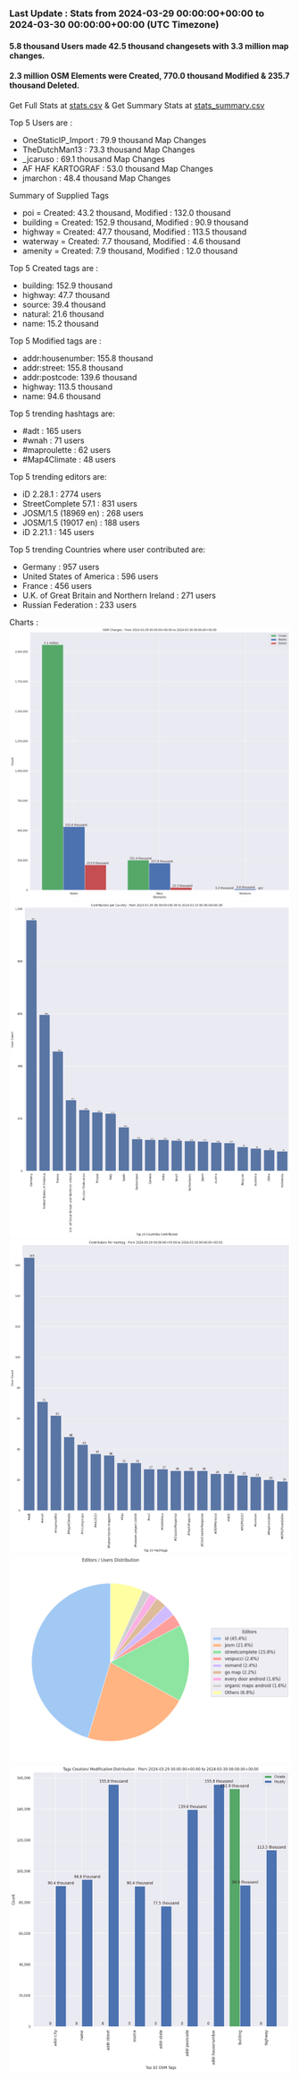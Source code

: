 ### Last Update : Stats from 2024-03-29 00:00:00+00:00 to 2024-03-30 00:00:00+00:00 (UTC Timezone)

#### 5.8 thousand Users made 42.5 thousand changesets with 3.3 million map changes.
#### 2.3 million OSM Elements were Created, 770.0 thousand Modified & 235.7 thousand Deleted.
Get Full Stats at [stats.csv](/stats/Global/Daily/stats.csv)
 & Get Summary Stats at [stats_summary.csv](/stats/Global/Daily/stats_summary.csv)

Top 5 Users are : 
- OneStaticIP_Import : 79.9 thousand Map Changes
- TheDutchMan13 : 73.3 thousand Map Changes
- _jcaruso : 69.1 thousand Map Changes
- AF HAF KARTOGRAF : 53.0 thousand Map Changes
- jmarchon : 48.4 thousand Map Changes

Summary of Supplied Tags
- poi = Created: 43.2 thousand, Modified : 132.0 thousand
- building = Created: 152.9 thousand, Modified : 90.9 thousand
- highway = Created: 47.7 thousand, Modified : 113.5 thousand
- waterway = Created: 7.7 thousand, Modified : 4.6 thousand
- amenity = Created: 7.9 thousand, Modified : 12.0 thousand


Top 5 Created tags are :
- building: 152.9 thousand
- highway: 47.7 thousand
- source: 39.4 thousand
- natural: 21.6 thousand
- name: 15.2 thousand


Top 5 Modified tags are :
- addr:housenumber: 155.8 thousand
- addr:street: 155.8 thousand
- addr:postcode: 139.6 thousand
- highway: 113.5 thousand
- name: 94.6 thousand


Top 5 trending hashtags are:
- #adt : 165 users
- #wnah : 71 users
- #maproulette : 62 users
- #Map4Climate : 48 users


Top 5 trending editors are:
- iD 2.28.1 : 2774 users
- StreetComplete 57.1 : 831 users
- JOSM/1.5 (18969 en) : 268 users
- JOSM/1.5 (19017 en) : 188 users
- iD 2.21.1 : 145 users


Top 5 trending Countries where user contributed are:
- Germany : 957 users
- United States of America : 596 users
- France : 456 users
- U.K. of Great Britain and Northern Ireland : 271 users
- Russian Federation : 233 users


 Charts : 
![Alt text](./stats_osm_changes.png) 
![Alt text](./stats_users_per_country.png) 
![Alt text](./stats_users_per_hashtag.png) 
![Alt text](./stats_editors_pie_chart.png) 
![Alt text](./stats_tags.png) 
